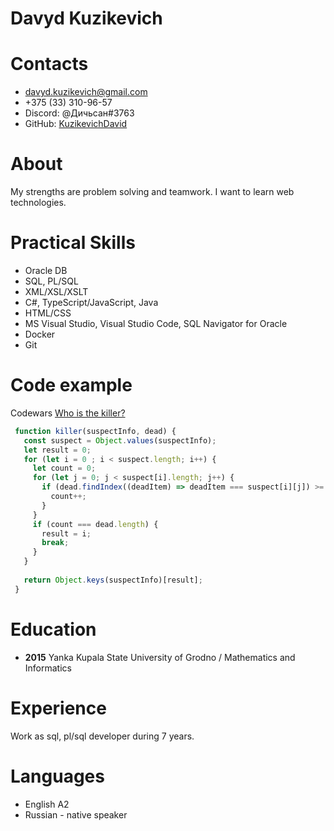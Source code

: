 # Davyd Kuzikevich

# Contacts
 - [davyd.kuzikevich@gmail.com](davyd.kuzikevich@gmail.com)
 - +375 (33) 310-96-57
 - Discord: @Дичьсан#3763
 - GitHub: [KuzikevichDavid](https://github.com/KuzikevichDavid)

# About
  My strengths are problem solving and teamwork. I want to learn web technologies. 

# Practical Skills
 - Oracle DB
 - SQL, PL/SQL
 - XML/XSL/XSLT
 - C#, TypeScript/JavaScript, Java 
 - HTML/CSS
 - MS Visual Studio, Visual Studio Code, SQL Navigator for Oracle
 - Docker
 - Git

# Code example
Codewars [Who is the killer?](https://www.codewars.com/kata/5f709c8fb0d88300292a7a9d)
```js
 function killer(suspectInfo, dead) {
   const suspect = Object.values(suspectInfo);
   let result = 0;
   for (let i = 0 ; i < suspect.length; i++) {
     let count = 0;
     for (let j = 0; j < suspect[i].length; j++) {
       if (dead.findIndex((deadItem) => deadItem === suspect[i][j]) >= 0) {
         count++;
       }
     }
     if (count === dead.length) {
       result = i;
       break;
     }
   }
   
   return Object.keys(suspectInfo)[result];
 }
```
# Education
 - **2015** Yanka Kupala State University of Grodno / Mathematics and Informatics

# Experience
Work as sql, pl/sql developer during 7 years.

# Languages
 - English A2
 - Russian - native speaker
 